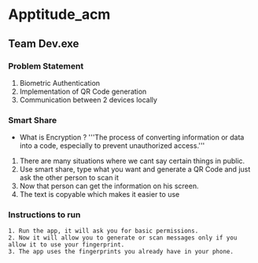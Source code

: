 # Apptitude_acm

## Team Dev.exe

### Problem Statement
1. Biometric Authentication
2. Implementation of QR Code generation
3. Communication between 2 devices locally

### Smart Share

* What is Encryption ?
'''The process of converting information or data into a code, especially to prevent unauthorized access.'''
1. There are many situations where we cant say certain things in public.
2. Use smart share, type what you want and generate a QR Code and just ask the other person to scan it
3. Now that person can get the information on his screen.
4. The text is copyable which makes it easier to use

### Instructions to run
```
1. Run the app, it will ask you for basic permissions.
2. Now it will allow you to generate or scan messages only if you allow it to use your fingerprint.
3. The app uses the fingerprints you already have in your phone.
